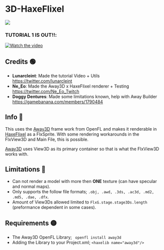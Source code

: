 # 3D-HaxeFlixel

 [![](https://raw.github.com/HaxeFlixel/haxeflixel.com/master/src/files/images/flixel-logos/HaxeFlixel.png)](http://haxeflixel.com/)
 
### TUTORIAL 1 IS OUT‼️:
[![Watch the video](https://img.youtube.com/vi/WwTH71btngs/maxresdefault.jpg)](https://youtu.be/WwTH71btngs)
 
## Credits 🟢
- **Lunarcleint**: Made the tutorial Video + Utils https://twitter.com/lunarcleint
- **Ne_Eo**: Made the Away3D x HaxeFlixel renderer + Testing https://twitter.com/Ne_Eo_Twitch
- **Doggy Dentures**: Made some limitations known, help with Away Builder https://gamebanana.com/members/1790484
 
## Info 🔵
This uses the [Away3D](https://github.com/openfl/away3d) frame work from OpenFL and makes it renderable in [HaxeFlixel](https://github.com/HaxeFlixel/flixel) as a FlxSprite. With some rendering workarounds in the FlxView3D and Main File, this is possible.

[Away3D](https://github.com/openfl/away3d) uses View3D as its primary container so that is what the FlxView3D works with. 

## Limitations 🔴
- Can not render a model with more then **ONE** texture (can have specular and normal maps).
- Only supports the follow file formats; `.obj, .awd, .3ds, .ac3d, .md2, .md5, .dae, .dfx`.
- Amount of View3Ds allowed limited to `FlxG.stage.stage3Ds.length` (preformance dependent in some cases).

## Requirements 🟡

- The Away3D OpenFL Library; ` openfl install away3d`
- Adding the Library to your Project.xml; `<haxelib name="away3d"/>`
